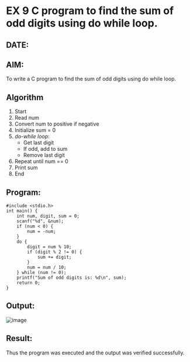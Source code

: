# EX 9 C program to find the sum of odd digits using do while loop.
## DATE:
## AIM:
To write a C program to find the sum of odd digits using do while loop.

## Algorithm
1. Start  
2. Read num  
3. Convert num to positive if negative  
4. Initialize sum = 0  
5. *do-while loop*:  
   - Get last digit  
   - If odd, add to sum  
   - Remove last digit  
6. Repeat until num == 0  
7. Print sum  
8. End 

## Program:
```
#include <stdio.h>
int main() {
    int num, digit, sum = 0;
    scanf("%d", &num);
    if (num < 0) {
        num = -num;
    }
    do {
        digit = num % 10;
        if (digit % 2 != 0) { 
            sum += digit;
        }
        num = num / 10;
    } while (num != 0);
    printf("Sum of odd digits is: %d\n", sum);
    return 0;
}
```

## Output:
![image](https://github.com/user-attachments/assets/be27cf0f-bb71-4c98-8e93-8dfeca6eed02)



## Result:
Thus the program was executed and the output was verified successfully.
